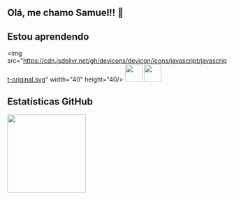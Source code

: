 ## Olá, me chamo Samuel!! 👋

## Estou aprendendo

<img src="https://cdn.jsdelivr.net/gh/devicons/devicon/icons/javascript/javascript-original.svg" width="40" height="40/>                                                  <img src="https://cdn.jsdelivr.net/gh/devicons/devicon/icons/linux/linux-original.svg" width="40" height="40"/> <img src="https://cdn.jsdelivr.net/gh/devicons/devicon/icons/git/git-original.svg" width="40" height="40"/>                                                                                                    

## Estatísticas GitHub
<div>
<a href="https://github.com/SamuCostaSoares">
<img height="180cm" src="https://github-readme-stats.vercel.app/api?username=SamuCostaSoares&theme=blue-green"/> 
</div>
